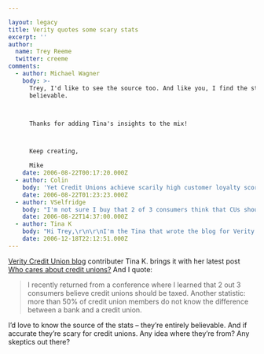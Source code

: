 ```yaml
---

layout: legacy
title: Verity quotes some scary stats
excerpt: ''
author:
  name: Trey Reeme
  twitter: creeme
comments:
  - author: Michael Wagner
    body: >-
      Trey, I'd like to see the source too. And like you, I find the stats
      believable.



      Thanks for adding Tina's insights to the mix!



      Keep creating,

      Mike
    date: 2006-08-22T00:17:20.000Z
  - author: Colin
    body: 'Yet Credit Unions achieve scarily high customer loyalty scores, that Banks can only dream of.   Despite the stats, there is still a perceived difference that translates well for their customers.'
    date: 2006-08-22T01:23:23.000Z
  - author: VSelfridge
    body: "I'm not sure I buy that 2 of 3 consumers think that CUs should be taxed... I'm not sure the issue has that much publicity - or that consumers are generally in favor of taxation for organizations that are not-for-profit.\r\n\r\nOr - at least - I hope that consumers aren't THAT in favor of taxation!"
    date: 2006-08-22T14:37:00.000Z
  - author: Tina K
    body: "Hi Trey,\r\n\r\nI'm the Tina that wrote the blog for Verity Credit Union.  It's very exciting that it was read!  :)  \r\nI was at the World Credit Union Conference in Dublin, Ireland this past July and heard those numbers from a session presented by a representative from the US credit union movement.  It was a great topic--she spoke about how they combat banker attacks and address public perception using various media messages.  \r\nI did not take down a source when I took those notes and I remember having the same reaction as some of the other commenters.  I changed my training session on credit unions as a result--to increase awareness and promote advocacy within our own credit union.  \r\n\r\nThanks for all the work you do.\r\n\r\n"
    date: 2006-12-18T22:12:51.000Z
---
```


<p><a href="http://veritycu.blogspot.com">Verity Credit Union blog</a> contributer Tina K. brings it with her latest post <a href="http://veritycu.blogspot.com/2006/08/who-cares-about-credit-unions.html">Who cares about credit unions?</a>  And I quote:</p>
<blockquote>
<p>I recently returned from a conference where I learned that 2 out 3 consumers believe credit unions should be taxed. Another statistic: more than 50% of credit union members do not know the difference between a bank and a credit union.</p>
</blockquote>
<p>I&#8217;d love to know the source of the stats &#8211; they&#8217;re entirely believable.  And if accurate they&#8217;re scary for credit unions.  Any idea where they&#8217;re from?  Any skeptics out there?</p>